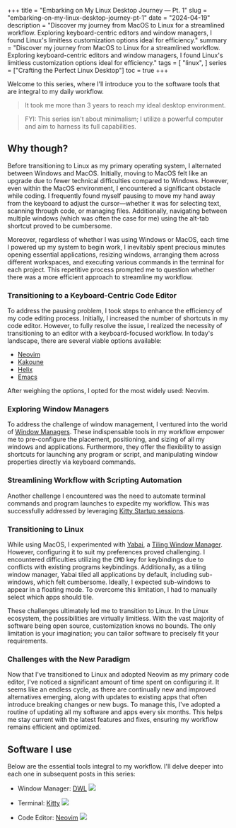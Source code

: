+++
title = "Embarking on My Linux Desktop Journey — Pt. 1"
slug = "embarking-on-my-linux-desktop-journey-pt-1"
date = "2024-04-19"
description = "Discover my journey from MacOS to Linux for a streamlined workflow. Exploring keyboard-centric editors and window managers, I found Linux's limitless customization options ideal for efficiency."
summary = "Discover my journey from MacOS to Linux for a streamlined workflow. Exploring keyboard-centric editors and window managers, I found Linux's limitless customization options ideal for efficiency."
tags = [
  "linux",
]
series = ["Crafting the Perfect Linux Desktop"]
toc = true
+++

Welcome to this series, where I'll introduce you to the software tools that are integral to my daily workflow.

> It took me more than 3 years to reach my ideal desktop environment.

> FYI: This series isn't about minimalism; I utilize a powerful computer and aim to harness its full capabilities.

## Why though?

Before transitioning to Linux as my primary operating system, I alternated between Windows and MacOS. Initially, moving to MacOS felt like an upgrade due to fewer technical difficulties compared to Windows. However, even within the MacOS environment, I encountered a significant obstacle while coding. I frequently found myself pausing to move my hand away from the keyboard to adjust the cursor—whether it was for selecting text, scanning through code, or managing files. Additionally, navigating between multiple windows (which was often the case for me) using the alt-tab shortcut proved to be cumbersome.

Moreover, regardless of whether I was using Windows or MacOS, each time I powered up my system to begin work, I inevitably spent precious minutes opening essential applications, resizing windows, arranging them across different workspaces, and executing various commands in the terminal for each project. This repetitive process prompted me to question whether there was a more efficient approach to streamline my workflow.

### Transitioning to a Keyboard-Centric Code Editor

To address the pausing problem, I took steps to enhance the efficiency of my code editing process. Initially, I increased the number of shortcuts in my code editor. However, to fully resolve the issue, I realized the necessity of transitioning to an editor with a keyboard-focused workflow. In today's landscape, there are several viable options available:

- [Neovim](https://github.com/neovim/neovim)
- [Kakoune](https://github.com/mawww/kakoune)
- [Helix](https://github.com/helix-editor/helix)
- [Emacs](https://www.gnu.org/software/emacs/)

After weighing the options, I opted for the most widely used: Neovim.

### Exploring Window Managers

To address the challenge of window management, I ventured into the world of [Window Managers](https://en.wikipedia.org/wiki/Window_manager). These indispensable tools in my workflow empower me to pre-configure the placement, positioning, and sizing of all my windows and applications. Furthermore, they offer the flexibility to assign shortcuts for launching any program or script, and manipulating window properties directly via keyboard commands.

### Streamlining Workflow with Scripting Automation

Another challenge I encountered was the need to automate terminal commands and program launches to expedite my workflow. This was successfully addressed by leveraging [Kitty Startup sessions](https://sw.kovidgoyal.net/kitty/overview/#startup-sessions).

### Transitioning to Linux

While using MacOS, I experimented with [Yabai](https://github.com/koekeishiya/yabai), a [Tiling Window Manager](https://en.wikipedia.org/wiki/Tiling_window_manager). However, configuring it to suit my preferences proved challenging. I encountered difficulties utilizing the <kbd>CMD</kbd> key for keybindings due to conflicts with existing programs keybindings. Additionally, as a tiling window manager, Yabai tiled all applications by default, including sub-windows, which felt cumbersome. Ideally, I expected sub-windows to appear in a floating mode. To overcome this limitation, I had to manually select which apps should tile.

These challenges ultimately led me to transition to Linux. In the Linux ecosystem, the possibilities are virtually limitless. With the vast majority of software being open source, customization knows no bounds. The only limitation is your imagination; you can tailor software to precisely fit your requirements.

### Challenges with the New Paradigm

Now that I've transitioned to Linux and adopted Neovim as my primary code editor, I've noticed a significant amount of time spent on configuring it. It seems like an endless cycle, as there are continually new and improved alternatives emerging, along with updates to existing apps that often introduce breaking changes or new bugs. To manage this, I've adopted a routine of updating all my software and apps every six months. This helps me stay current with the latest features and fixes, ensuring my workflow remains efficient and optimized.

## Software I use

Below are the essential tools integral to my workflow. I'll delve deeper into each one in subsequent posts in this series:

- Window Manager: [DWL](https://codeberg.org/dwl/dwl)
  ![](https://i.imgur.com/E50B2kp.png)

- Terminal: [Kitty](https://github.com/kovidgoyal/kitty)
  ![](https://i.imgur.com/nPIJG8W.png)

- Code Editor: [Neovim](https://github.com/neovim/neovim)
  ![](https://i.imgur.com/yaL58wC.png)

